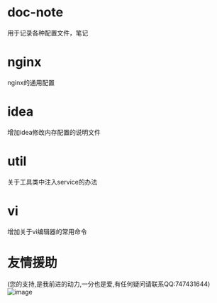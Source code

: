 # doc-note
用于记录各种配置文件，笔记

# nginx
nginx的通用配置

# idea
增加idea修改内存配置的说明文件

# util
关于工具类中注入service的办法

# vi  
增加关于vi编辑器的常用命令  

# 友情援助  
(您的支持,是我前进的动力,一分也是爱,有任何疑问请联系QQ:747431644)  
![image](https://github.com/niyite/image/blob/master/1552375153915.jpg)
